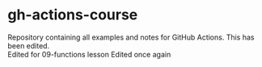 # gh-actions-course
Repository containing all examples and notes for GitHub Actions.  This has been edited.  
Edited for 09-functions lesson
Edited once again

